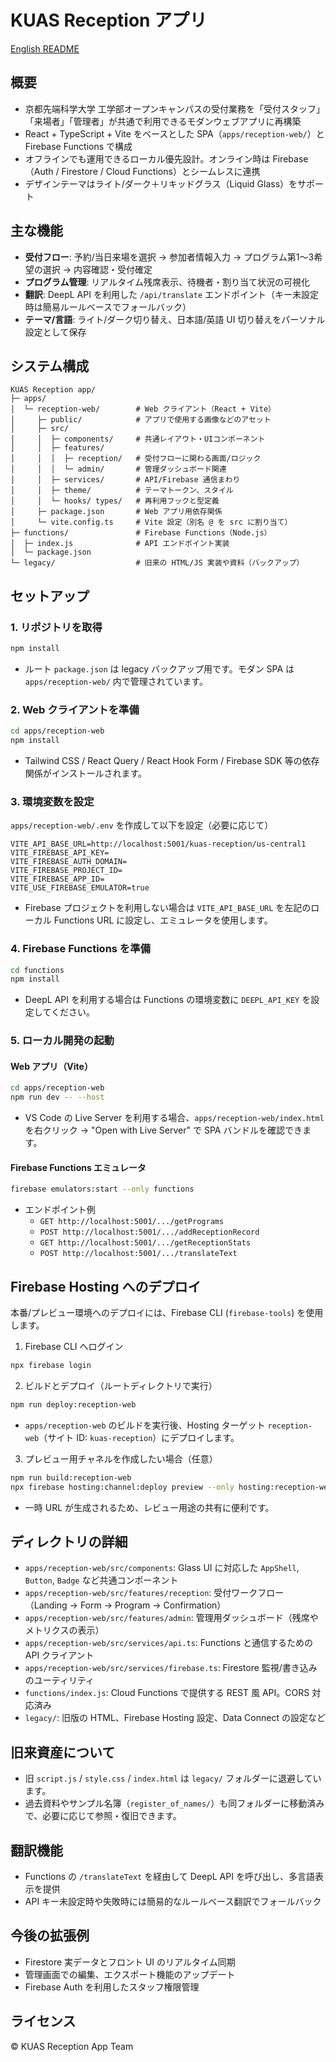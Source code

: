 # KUAS Reception アプリ

[English README](README_EN.md)

## 概要
- 京都先端科学大学 工学部オープンキャンパスの受付業務を「受付スタッフ」「来場者」「管理者」が共通で利用できるモダンウェブアプリに再構築
- React + TypeScript + Vite をベースとした SPA（`apps/reception-web/`）と Firebase Functions で構成
- オフラインでも運用できるローカル優先設計。オンライン時は Firebase（Auth / Firestore / Cloud Functions）とシームレスに連携
- デザインテーマはライト/ダーク＋リキッドグラス（Liquid Glass）をサポート

## 主な機能
- **受付フロー**: 予約/当日来場を選択 → 参加者情報入力 → プログラム第1〜3希望の選択 → 内容確認・受付確定
- **プログラム管理**: リアルタイム残席表示、待機者・割り当て状況の可視化
- **翻訳**: DeepL API を利用した `/api/translate` エンドポイント（キー未設定時は簡易ルールベースでフォールバック）
- **テーマ/言語**: ライト/ダーク切り替え、日本語/英語 UI 切り替えをパーソナル設定として保存

## システム構成
```
KUAS Reception app/
├─ apps/
│  └─ reception-web/        # Web クライアント（React + Vite）
│     ├─ public/            # アプリで使用する画像などのアセット
│     ├─ src/
│     │  ├─ components/     # 共通レイアウト・UIコンポーネント
│     │  ├─ features/
│     │  │  ├─ reception/   # 受付フローに関わる画面/ロジック
│     │  │  └─ admin/       # 管理ダッシュボード関連
│     │  ├─ services/       # API/Firebase 通信まわり
│     │  ├─ theme/          # テーマトークン、スタイル
│     │  └─ hooks/ types/   # 再利用フックと型定義
│     ├─ package.json       # Web アプリ用依存関係
│     └─ vite.config.ts     # Vite 設定（別名 @ を src に割り当て）
├─ functions/               # Firebase Functions（Node.js）
│  ├─ index.js              # API エンドポイント実装
│  └─ package.json
└─ legacy/                  # 旧来の HTML/JS 実装や資料（バックアップ）
```

## セットアップ
### 1. リポジトリを取得
```bash
npm install
```
- ルート `package.json` は legacy バックアップ用です。モダン SPA は `apps/reception-web/` 内で管理されています。

### 2. Web クライアントを準備
```bash
cd apps/reception-web
npm install
```
- Tailwind CSS / React Query / React Hook Form / Firebase SDK 等の依存関係がインストールされます。

### 3. 環境変数を設定
`apps/reception-web/.env` を作成して以下を設定（必要に応じて）
```
VITE_API_BASE_URL=http://localhost:5001/kuas-reception/us-central1
VITE_FIREBASE_API_KEY=
VITE_FIREBASE_AUTH_DOMAIN=
VITE_FIREBASE_PROJECT_ID=
VITE_FIREBASE_APP_ID=
VITE_USE_FIREBASE_EMULATOR=true
```
- Firebase プロジェクトを利用しない場合は `VITE_API_BASE_URL` を左記のローカル Functions URL に設定し、エミュレータを使用します。

### 4. Firebase Functions を準備
```bash
cd functions
npm install
```
- DeepL API を利用する場合は Functions の環境変数に `DEEPL_API_KEY` を設定してください。

### 5. ローカル開発の起動
#### Web アプリ（Vite）
```bash
cd apps/reception-web
npm run dev -- --host
```
- VS Code の Live Server を利用する場合、`apps/reception-web/index.html` を右クリック → "Open with Live Server" で SPA バンドルを確認できます。

#### Firebase Functions エミュレータ
```bash
firebase emulators:start --only functions
```
- エンドポイント例
  - `GET http://localhost:5001/.../getPrograms`
  - `POST http://localhost:5001/.../addReceptionRecord`
  - `GET http://localhost:5001/.../getReceptionStats`
  - `POST http://localhost:5001/.../translateText`

## Firebase Hosting へのデプロイ
本番/プレビュー環境へのデプロイには、Firebase CLI (`firebase-tools`) を使用します。

1. Firebase CLI へログイン
  ```bash
  npx firebase login
  ```

2. ビルドとデプロイ（ルートディレクトリで実行）
  ```bash
  npm run deploy:reception-web
  ```
  - `apps/reception-web` のビルドを実行後、Hosting ターゲット `reception-web`（サイト ID: `kuas-reception`）にデプロイします。

3. プレビュー用チャネルを作成したい場合（任意）
  ```bash
  npm run build:reception-web
  npx firebase hosting:channel:deploy preview --only hosting:reception-web
  ```
  - 一時 URL が生成されるため、レビュー用途の共有に便利です。

## ディレクトリの詳細
- `apps/reception-web/src/components`: Glass UI に対応した `AppShell`, `Button`, `Badge` など共通コンポーネント
- `apps/reception-web/src/features/reception`: 受付ワークフロー（Landing → Form → Program → Confirmation）
- `apps/reception-web/src/features/admin`: 管理用ダッシュボード（残席やメトリクスの表示）
- `apps/reception-web/src/services/api.ts`: Functions と通信するための API クライアント
- `apps/reception-web/src/services/firebase.ts`: Firestore 監視/書き込みのユーティリティ
- `functions/index.js`: Cloud Functions で提供する REST 風 API。CORS 対応済み
- `legacy/`: 旧版の HTML、Firebase Hosting 設定、Data Connect の設定など

## 旧来資産について
- 旧 `script.js` / `style.css` / `index.html` は `legacy/` フォルダーに退避しています。
- 過去資料やサンプル名簿（`register_of_names/`）も同フォルダーに移動済みで、必要に応じて参照・復旧できます。

## 翻訳機能
- Functions の `/translateText` を経由して DeepL API を呼び出し、多言語表示を提供
- API キー未設定時や失敗時には簡易的なルールベース翻訳でフォールバック

## 今後の拡張例
- Firestore 実データとフロント UI のリアルタイム同期
- 管理画面での編集、エクスポート機能のアップデート
- Firebase Auth を利用したスタッフ権限管理

## ライセンス
© KUAS Reception App Team

